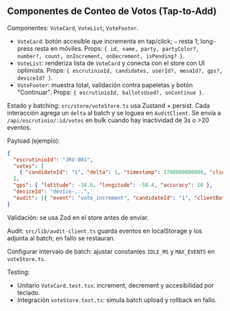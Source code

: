 ## Componentes de Conteo de Votos (Tap-to-Add)

Componentes: `VoteCard`, `VoteList`, `VoteFooter`.

- `VoteCard`: botón accesible que incrementa en tap/click; `–` resta 1; long-press resta en móviles. Props: `{ id, name, party, partyColor?, number?, count, onIncrement, onDecrement, isPending? }`.
- `VoteList`: renderiza lista de `VoteCard` y conecta con el store con UI optimista. Props: `{ escrutinioId, candidates, userId?, mesaId?, gps?, deviceId? }`.
- `VoteFooter`: muestra total, validación contra papeletas y botón "Continuar". Props: `{ escrutinioId, ballotsUsed?, onContinue }`.

Estado y batching: `src/store/voteStore.ts` usa Zustand + persist. Cada interacción agrega un `delta` al batch y se loguea en `AuditClient`. Se envía a `/api/escrutinio/:id/votes` en bulk cuando hay inactividad de 3s o >20 eventos.

Payload (ejemplo):

```json
{
  "escrutinioId": "JRV-001",
  "votes": [
    { "candidateId": "1", "delta": 1, "timestamp": 1700000000000, "clientBatchId": "uuid" }
  ],
  "gps": { "latitude": -34.6, "longitude": -58.4, "accuracy": 10 },
  "deviceId": "device-...",
  "audit": [{ "event": "vote_increment", "candidateId": "1", "clientBatchId": "uuid", "timestamp": 1700000000000 }]
}
```

Validación: se usa Zod en el store antes de enviar.

Audit: `src/lib/audit-client.ts` guarda eventos en localStorage y los adjunta al batch; en fallo se restauran.

Configurar intervalo de batch: ajustar constantes `IDLE_MS` y `MAX_EVENTS` en `voteStore.ts`.

Testing:
- Unitario `VoteCard.test.tsx`: increment, decrement y accesibilidad por teclado.
- Integración `voteStore.test.ts`: simula batch upload y rollback en fallo.

